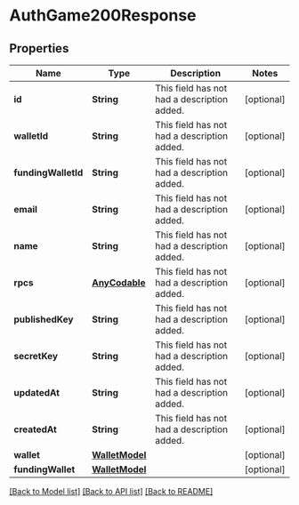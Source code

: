 # AuthGame200Response

## Properties
Name | Type | Description | Notes
------------ | ------------- | ------------- | -------------
**id** | **String** | This field has not had a description added. | [optional] 
**walletId** | **String** | This field has not had a description added. | [optional] 
**fundingWalletId** | **String** | This field has not had a description added. | [optional] 
**email** | **String** | This field has not had a description added. | [optional] 
**name** | **String** | This field has not had a description added. | [optional] 
**rpcs** | [**AnyCodable**](.md) | This field has not had a description added. | [optional] 
**publishedKey** | **String** | This field has not had a description added. | [optional] 
**secretKey** | **String** | This field has not had a description added. | [optional] 
**updatedAt** | **String** | This field has not had a description added. | [optional] 
**createdAt** | **String** | This field has not had a description added. | [optional] 
**wallet** | [**WalletModel**](WalletModel.md) |  | [optional] 
**fundingWallet** | [**WalletModel**](WalletModel.md) |  | [optional] 

[[Back to Model list]](../README.md#documentation-for-models) [[Back to API list]](../README.md#documentation-for-api-endpoints) [[Back to README]](../README.md)



